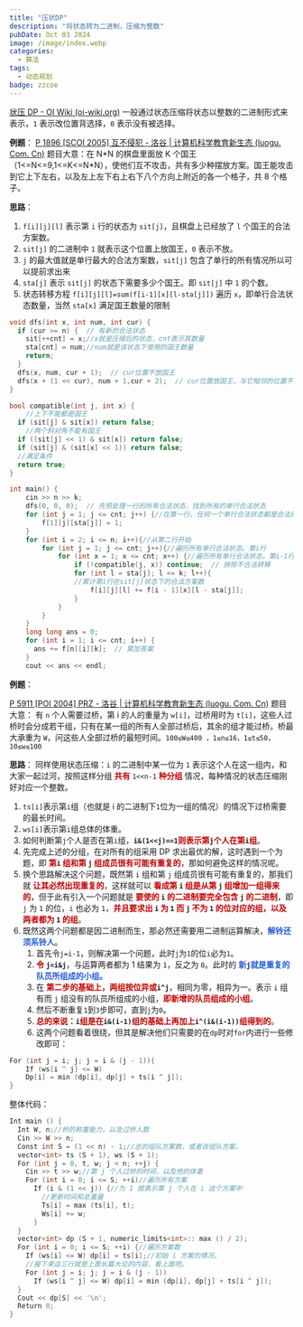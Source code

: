 ```yaml
---
title: "压状DP"
description: "将状态转为二进制，压缩为整数"
pubDate: Oct 03 2024
image: /image/index.webp
categories:
  - 算法
tags:
  - 动态规划
badge: zzcoe
---
```



[状压 DP - OI Wiki (oi-wiki.org)](https://oi-wiki.org/dp/state/)
一般通过状态压缩将状态以整数的二进制形式来表示，`1` 表示改位置背选择，`0` 表示没有被选择。

**例题**：
[P 1896 [SCOI 2005] 互不侵犯 - 洛谷 | 计算机科学教育新生态 (luogu. Com. Cn)](https://www.luogu.com.cn/problem/P1896)
题目大意：在 N\*N 的棋盘里面放 K 个国王（1<=N<=9,1<=K<=N\*N），使他们互不攻击，共有多少种摆放方案。国王能攻击到它上下左右，以及左上左下右上右下八个方向上附近的各一个格子，共 8 个格子。

**思路**：
1. `f[i][j][l]` 表示第 `i` 行的状态为 `sit[j]`，且棋盘上已经放了 `l` 个国王的合法方案数。
2. `sit[j]` 的二进制中 `1` 就表示这个位置上放国王，`0` 表示不放。
3. `j` 的最大值就是单行最大的合法方案数，`sit[j]` 包含了单行的所有情况所以可以提前求出来
4. `sta[j]` 表示 `sit[j]` 的状态下需要多少个国王。即 `sit[j]` 中 `1` 的个数。
5. 状态转移方程 `f[i][j][l]=sum(f[i-1][x][l-sta[j]])` 遍历 `x`，即单行合法状态数量，当然 `sta[x]` 满足国王数量的限制
```cpp
void dfs(int x, int num, int cur) {
  if (cur >= n) {  // 有新的合法状态
    sit[++cnt] = x;//x就是压缩后的状态，cnt表示其数量
    sta[cnt] = num;//num就是该状态下使用的国王数量
    return;
  }
  dfs(x, num, cur + 1);  // cur位置不放国王
  dfs(x + (1 << cur), num + 1,cur + 2);  // cur位置放国王，与它相邻的位置不能再放国王
}

bool compatible(int j, int x) {
	//上下不能都是国王
  if (sit[j] & sit[x]) return false;
	//两个斜对角不能有国王
  if ((sit[j] << 1) & sit[x]) return false;
  if (sit[j] & (sit[x] << 1)) return false;
  //满足条件
  return true;
}

int main() {
  	cin >> n >> k;
  	dfs(0, 0, 0);  // 先预处理一行的所有合法状态，找到所有的单行合法状态
  	for (int j = 1; j <= cnt; j++) {//在第一行，任何一个单行合法状态都是合法的
  		f[1][j][sta[j]] = 1;
  	}
	for (int i = 2; i <= n; i++){//从第二行开始
  		for (int j = 1; j <= cnt; j++){//遍历所有单行合法状态。第i行
  			for (int x = 1; x <= cnt; x++) {//遍历所有单行合法状态。第i-1行
        		if (!compatible(j, x)) continue;  // 排除不合法转移
        		for (int l = sta[j]; l <= k; l++){
        		//累计第i行在sit[j]状态下的合法方案数
					f[i][j][l] += f[i - 1][x][l - sta[j]];
				}
    		}
		}
	}
  	long long ans = 0;
  	for (int i = 1; i <= cnt; i++) {
	  ans += f[n][i][k];  // 累加答案
	}
  	cout << ans << endl;
```


**例题**：

[P 5911 [POI 2004] PRZ - 洛谷 | 计算机科学教育新生态 (luogu. Com. Cn)](https://www.luogu.com.cn/problem/P5911)
题目大意：
有 `n` 个人需要过桥，第 i 的人的重量为 `w[i]`，过桥用时为 `t[i]`，这些人过桥时会分成若干组，只有在某一组的所有人全部过桥后，其余的组才能过桥。桥最大承重为 `W`，问这些人全部过桥的最短时间。`100≤W≤400 ，1≤n≤16，1≤t≤50，10≤w≤100`

**思路**：
同样使用状态压缩：`i` 的二进制中某一位为 `1` 表示这个人在这一组内，和大家一起过河，按照这样分组 **<font color="#c00000">共有</font>** `1<<n-1` **<font color="#c00000">种分组</font>** 情况，每种情况的状态压缩刚好对应一个整数。
1. `ts[i]`表示第`i`组（也就是 i 的二进制下`1`位为一组的情况）的情况下过桥需要的最长时间。
2. `ws[i]`表示第`i`组总体的体重。
3. 如何判断第`j`个人是否在第`i`组，**`i&(1<<j)==1`<font color="#c00000">则表示第</font>`j`<font color="#c00000">个人在第</font>`i`<font color="#c00000">组</font>**。
4. 先完成上述的分组，在对所有的组采用 DP 求出最优的解，这时遇到一个为题，即 **<font color="#c00000">第</font>`i` <font color="#c00000">组和第</font> `j` <font color="#c00000">组成员很有可能有重复的</font>**，那如何避免这样的情况呢。
5. 换个思路解决这个问题，既然第 `i` 组和第 `j` 组成员很有可能有重复的，那我们就 **<font color="#c00000">让其必然出现重复的</font>**，这样就可以 **<font color="#c00000">看成第</font> `i` <font color="#c00000">组是从第</font> `j` <font color="#c00000">组增加一组得来的</font>**，但于此有引入一个问题就是 **<font color="#c00000">要使的</font> `i` <font color="#c00000">的二进制要完全包含</font> `j` <font color="#c00000">的二进制</font>**，即 `j` 为 `1` 的位，`i` 也必为 `1`，**<font color="#c00000">并且要求出</font> `i` <font color="#c00000">为</font> `1` <font color="#c00000">而</font> `j` <font color="#c00000">不为</font> `1` <font color="#c00000">的位对应的组，以及两者都为</font> `1` <font color="#c00000">的组**</font>。
6. 既然这两个问题都是因二进制而生，那必然还需要用二进制运算解决，**<font color="#245bdb">解铃还须系铃人</font>**。
	1. 首先令`j=i-1`，则解决第一个问题，此时`j`为`1`的位`i`必为`1`。
	2. **<font color="#c00000">令</font> `j=i&j`**，与运算两者都为 1 结果为 `1`，反之为 `0`。此时的 **<font color="#245bdb">新</font>`j`<font color="#245bdb">就是重复的队员所组成的小组。</font>**
	3. 在 **<font color="#c00000">第二步的基础上，两组按位异或</font>`i^j`**，相同为零，相异为一。表示 `i` 组有而 `j` 组没有的队员所组成的小组，**<font color="#c00000">即新增的队员组成的小组</font>**。
	4. 然后不断重复`1`到`3`步即可，直到`j`为`0`。
	5. **<font color="#c00000">总的来说：</font>`i`<font color="#c00000">组是在</font>`i&(i-1)`<font color="#c00000">组的基础上再加上</font>`i^(i&(i-1))`<font color="#c00000">组得到的</font>**。
	6. 这两个问题看着很绕，但其是解决他们只需要的在`dp`时对`for`内进行一些修改即可：
```cpp
For (int j = i; j; j = i & (j - 1)){
	If (ws[i ^ j] <= W) 
	Dp[i] = min (dp[i], dp[j] + ts[i ^ j]);
} 
```

整体代码：
```cpp
Int main () {
  Int W, n;//桥的称重能力，以及过桥人数
  Cin >> W >> n;
  Const int S = (1 << n) - 1;//总的组队方案数，或者说组队方案。
  vector<int> ts (S + 1), ws (S + 1);
  For (int j = 0, t, w; j < n; ++j) {
    Cin >> t >> w;//第 j 个人过桥的时间，以及他的体重
    For (int i = 0; i <= S; ++i)//遍历所有方案
      If (i & (1 << j)) {//为 1 就表示第 j 个人在 i 这个方案中
        //更新时间和总重量
        Ts[i] = max (ts[i], t);
        Ws[i] += w;
      }
  }
  vector<int> dp (S + 1, numeric_limits<int>:: max () / 2);
  For (int i = 0; i <= S; ++i) {//遍历方案数
    If (ws[i] <= W) dp[i] = ts[i];//初始 i 方案的情况。
    //接下来这三行就是上面长篇大论的内容，看上面吧。
    For (int j = i; j; j = i & (j - 1))
      If (ws[i ^ j] <= W) dp[i] = min (dp[i], dp[j] + ts[i ^ j]);
  }
  Cout << dp[S] << '\n';
  Return 0;
}
```




